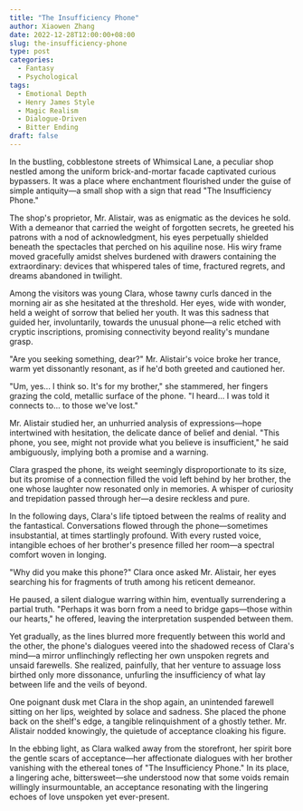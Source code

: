 ```yaml
---
title: "The Insufficiency Phone"
author: Xiaowen Zhang
date: 2022-12-28T12:00:00+08:00
slug: the-insufficiency-phone
type: post
categories:
  - Fantasy
  - Psychological
tags:
  - Emotional Depth
  - Henry James Style
  - Magic Realism
  - Dialogue-Driven
  - Bitter Ending
draft: false
---
```


In the bustling, cobblestone streets of Whimsical Lane, a peculiar shop nestled among the uniform brick-and-mortar facade captivated curious bypassers. It was a place where enchantment flourished under the guise of simple antiquity—a small shop with a sign that read "The Insufficiency Phone."

The shop's proprietor, Mr. Alistair, was as enigmatic as the devices he sold. With a demeanor that carried the weight of forgotten secrets, he greeted his patrons with a nod of acknowledgment, his eyes perpetually shielded beneath the spectacles that perched on his aquiline nose. His wiry frame moved gracefully amidst shelves burdened with drawers containing the extraordinary: devices that whispered tales of time, fractured regrets, and dreams abandoned in twilight.

Among the visitors was young Clara, whose tawny curls danced in the morning air as she hesitated at the threshold. Her eyes, wide with wonder, held a weight of sorrow that belied her youth. It was this sadness that guided her, involuntarily, towards the unusual phone—a relic etched with cryptic inscriptions, promising connectivity beyond reality's mundane grasp.

"Are you seeking something, dear?" Mr. Alistair's voice broke her trance, warm yet dissonantly resonant, as if he'd both greeted and cautioned her.

"Um, yes... I think so. It's for my brother," she stammered, her fingers grazing the cold, metallic surface of the phone. "I heard... I was told it connects to... to those we've lost."

Mr. Alistair studied her, an unhurried analysis of expressions—hope intertwined with hesitation, the delicate dance of belief and denial. "This phone, you see, might not provide what you believe is insufficient," he said ambiguously, implying both a promise and a warning.

Clara grasped the phone, its weight seemingly disproportionate to its size, but its promise of a connection filled the void left behind by her brother, the one whose laughter now resonated only in memories. A whisper of curiosity and trepidation passed through her—a desire reckless and pure.

In the following days, Clara's life tiptoed between the realms of reality and the fantastical. Conversations flowed through the phone—sometimes insubstantial, at times startlingly profound. With every rusted voice, intangible echoes of her brother's presence filled her room—a spectral comfort woven in longing.

"Why did you make this phone?" Clara once asked Mr. Alistair, her eyes searching his for fragments of truth among his reticent demeanor.

He paused, a silent dialogue warring within him, eventually surrendering a partial truth. "Perhaps it was born from a need to bridge gaps—those within our hearts," he offered, leaving the interpretation suspended between them.

Yet gradually, as the lines blurred more frequently between this world and the other, the phone's dialogues veered into the shadowed recess of Clara's mind—a mirror unflinchingly reflecting her own unspoken regrets and unsaid farewells. She realized, painfully, that her venture to assuage loss birthed only more dissonance, unfurling the insufficiency of what lay between life and the veils of beyond.

One poignant dusk met Clara in the shop again, an unintended farewell sitting on her lips, weighted by solace and sadness. She placed the phone back on the shelf's edge, a tangible relinquishment of a ghostly tether. Mr. Alistair nodded knowingly, the quietude of acceptance cloaking his figure.

In the ebbing light, as Clara walked away from the storefront, her spirit bore the gentle scars of acceptance—her affectionate dialogues with her brother vanishing with the ethereal tones of "The Insufficiency Phone." In its place, a lingering ache, bittersweet—she understood now that some voids remain willingly insurmountable, an acceptance resonating with the lingering echoes of love unspoken yet ever-present.